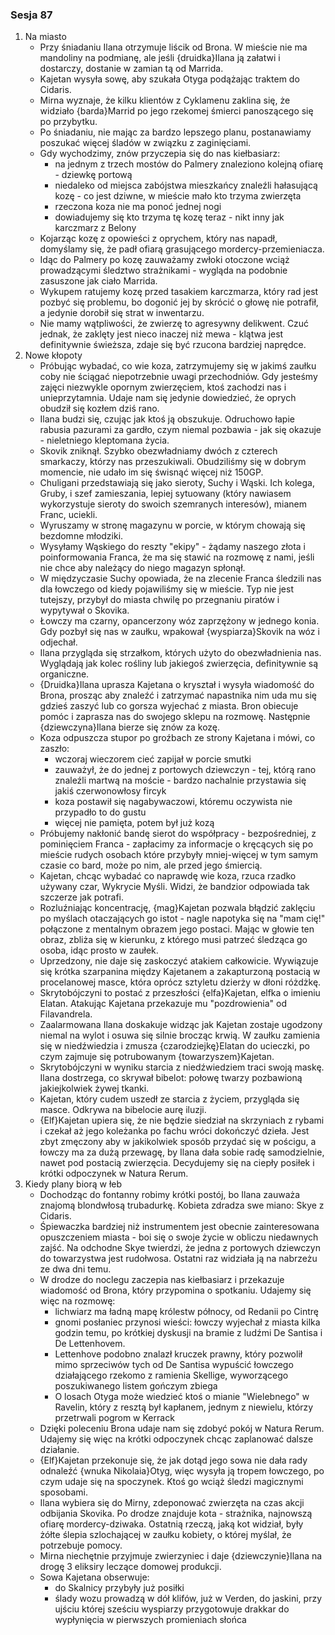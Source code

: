 ### Sesja 87
1. Na miasto
	- Przy śniadaniu Ilana otrzymuje liścik od Brona. W mieście nie ma mandoliny na podmianę, ale jeśli {druidka}Ilana ją załatwi i dostarczy, dostanie w zamian tą od Marrida.
    - Kajetan wysyła sowę, aby szukała Otyga podążając traktem do Cidaris.
	- Mirna wyznaje, że kilku klientów z Cyklamenu zaklina się, że widziało {barda}Marrid po jego rzekomej śmierci panoszącego się po przybytku.
	- Po śniadaniu, nie mając za bardzo lepszego planu, postanawiamy poszukać więcej śladów w związku z zaginięciami.
	- Gdy wychodzimy, znów przyczepia się do nas kiełbasiarz:
	    - na jednym z trzech mostów do Palmery znaleziono kolejną ofiarę - dziewkę portową
		- niedaleko od miejsca zabójstwa mieszkańcy znaleźli hałasującą kozę - co jest dziwne, w mieście mało kto trzyma zwierzęta
		- rzeczona koza nie ma ponoć jednej nogi
		- dowiadujemy się kto trzyma tę kozę teraz - nikt inny jak karczmarz z Belony
	- Kojarząc kozę z opowieści z oprychem, który nas napadł, domyślamy się, że padł ofiarą grasującego mordercy-przemieniacza.
	- Idąc do Palmery po kozę zauważamy zwłoki otoczone wciąż prowadzącymi śledztwo strażnikami - wygląda na podobnie zasuszone jak ciało Marrida.
	- Wykupem ratujemy kozę przed tasakiem karczmarza, który rad jest pozbyć się problemu, bo dogonić jej by skrócić o głowę nie potrafił, a jedynie dorobił się strat w inwentarzu.
	- Nie mamy wątpliwości, że zwierzę to agresywny delikwent. Czuć jednak, że zaklęty jest nieco inaczej niż mewa - klątwa jest definitywnie świeższa, zdaje się być rzucona bardziej naprędce.
2. Nowe kłopoty
	- Próbując wybadać, co wie koza, zatrzymujemy się w jakimś zaułku coby nie ściągać niepotrzebnie uwagi przechodniów. Gdy jesteśmy zajęci niezwykle opornym zwierzęciem, ktoś zachodzi nas i unieprzytamnia. Udaje nam się jedynie dowiedzieć, że oprych obudził się kozłem dziś rano.
	- Ilana budzi się, czując jak ktoś ją obszukuje. Odruchowo łapie rabusia pazurami za gardło, czym niemal pozbawia - jak się okazuje - nieletniego kleptomana życia.
	- Skovik zniknął. Szybko obezwładniamy dwóch z czterech smarkaczy, którzy nas przeszukiwali. Obudziliśmy się w dobrym momencie, nie udało im się świsnąć więcej niż 150GP.
	- Chuligani przedstawiają się jako sieroty, Suchy i Wąski. Ich kolega, Gruby, i szef zamieszania, lepiej sytuowany (który nawiasem wykorzystuje sieroty do swoich szemranych interesów), mianem Franc, uciekli.
	- Wyruszamy w stronę magazynu w porcie, w którym chowają się bezdomne młodziki.
	- Wysyłamy Wąskiego do reszty "ekipy" - żądamy naszego złota i poinformowania Franca, że ma się stawić na rozmowę z nami, jeśli nie chce aby należący do niego magazyn spłonął.
	- W międzyczasie Suchy opowiada, że na zlecenie Franca śledzili nas dla łowczego od kiedy pojawiliśmy się w mieście. Typ nie jest tutejszy, przybył do miasta chwilę po przegnaniu piratów i wypytywał o Skovika.
	- Łowczy ma czarny, opancerzony wóz zaprzężony w jednego konia.  Gdy pozbył się nas w zaułku, wpakował {wyspiarza}Skovik na wóz i odjechał.
	- Ilana przygląda się strzałkom, których użyto do obezwładnienia nas. Wyglądają jak kolec rośliny lub jakiegoś zwierzęcia, definitywnie są organiczne.
	- {Druidka}Ilana uprasza Kajetana o kryształ i wysyła wiadomość do Brona, prosząc aby znaleźć i zatrzymać napastnika nim uda mu się gdzieś zaszyć lub co gorsza wyjechać z miasta. Bron obiecuje pomóc i zaprasza nas do swojego sklepu na rozmowę. Następnie {dziewczyna}Ilana bierze się znów za kozę.
	- Koza odpuszcza stupor po groźbach ze strony Kajetana i mówi, co zaszło:
		- wczoraj wieczorem cieć zapijał w porcie smutki
		- zauważył, że do jednej z portowych dziewczyn - tej, którą rano znaleźli martwą na moście - bardzo nachalnie przystawia się jakiś czerwonowłosy fircyk
		- koza postawił się nagabywaczowi, któremu oczywista nie przypadło to do gustu
		- więcej nie pamięta, potem był już kozą
	- Próbujemy nakłonić bandę sierot do współpracy - bezpośredniej, z pominięciem Franca - zapłacimy za informacje o kręcących się po mieście rudych osobach które przybyły mniej-więcej w tym samym czasie co bard, może po nim, ale przed jego śmiercią.
	- Kajetan, chcąc wybadać co naprawdę wie koza, rzuca rzadko używany czar, Wykrycie Myśli. Widzi, że bandzior odpowiada tak szczerze jak potrafi.
	- Rozluźniając koncentrację, {mag}Kajetan pozwala błądzić zaklęciu po myślach otaczających go istot - nagle napotyka się na "mam cię!" połączone z mentalnym obrazem jego postaci. Mając w głowie ten obraz, zbliża się w kierunku, z którego musi patrzeć śledząca go osoba, idąc prosto w zaułek.
	- Uprzedzony, nie daje się zaskoczyć atakiem całkowicie. Wywiązuje się krótka szarpanina między Kajetanem a zakapturzoną postacią w procelanowej masce, która oprócz sztyletu dzierży w dłoni różdżkę.
	- Skrytobójczyni to postać z przeszłości {elfa}Kajetan, elfka o imieniu Elatan. Atakując Kajetana przekazuje mu "pozdrowienia" od Filavandrela.
	- Zaalarmowana Ilana doskakuje widząc jak Kajetan zostaje ugodzony niemal na wylot i osuwa się silnie brocząc krwią. W zaułku zamienia się w niedźwiedzia i zmusza {czarodziejkę}Elatan do ucieczki, po czym zajmuje się potrubowanym {towarzyszem}Kajetan.
	- Skrytobójczyni w wyniku starcia z niedźwiedziem traci swoją maskę. Ilana dostrzega, co skrywał bibelot: połowę twarzy pozbawioną jakiejkolwiek żywej tkanki.
	- Kajetan, który cudem uszedł ze starcia z życiem, przygląda się masce. Odkrywa na bibelocie aurę iluzji.
	- {Elf}Kajetan upiera się, że nie będzie siedział na skrzyniach z rybami i czekał aż jego koleżanka po fachu wróci dokończyć dzieła. Jest zbyt zmęczony aby w jakikolwiek sposób przydać się w pościgu, a łowczy ma za dużą przewagę, by Ilana dała sobie radę samodzielnie, nawet pod postacią zwierzęcia. Decydujemy się na ciepły posiłek i krótki odpoczynek w Natura Rerum.
3. Kiedy plany biorą w łeb
	- Dochodząc do fontanny robimy krótki postój, bo Ilana zauważa znajomą blondwłosą trubadurkę. Kobieta zdradza swe miano: Skye z Cidaris. 
	- Śpiewaczka bardziej niż instrumentem jest obecnie zainteresowana opuszczeniem miasta - boi się o swoje życie w obliczu niedawnych zajść. Na odchodne Skye twierdzi, że jedna z portowych dziewczyn do towarzystwa jest rudołwosa. Ostatni raz widziała ją na nabrzeżu ze dwa dni temu.
	- W drodze do noclegu zaczepia nas kiełbasiarz i przekazuje wiadomość od Brona, który przypomina o spotkaniu. Udajemy się więc na rozmowę:
	    - lichwiarz ma ładną mapę królestw północy, od Redanii po Cintrę
		- gnomi posłaniec przynosi wieści: łowczy wyjechał z miasta kilka godzin temu, po krótkiej dyskusji na bramie z ludźmi De Santisa i De Lettenhovem.
		- Lettenhove podobno znalazł kruczek prawny, który pozwolił mimo sprzeciwów tych od De Santisa wypuścić łowczego działającego rzekomo z ramienia Skellige, wyworzącego poszukiwanego listem gończym zbiega
		- O losach Otyga może wiedzieć ktoś o mianie "Wielebnego" w Ravelin, który z resztą był kapłanem, jednym z niewielu, którzy przetrwali pogrom w Kerrack
	- Dzięki poleceniu Brona udaje nam się zdobyć pokój w Natura Rerum. Udajemy się więc na krótki odpoczynek chcąc zaplanować dalsze działanie.
	- {Elf}Kajetan przekonuje się, że jak dotąd jego sowa nie dała rady odnaleźć {wnuka Nikolaia}Otyg, więc wysyła ją tropem łowczego, po czym udaje się na spoczynek. Ktoś go wciąż śledzi magicznymi sposobami.
	- Ilana wybiera się do Mirny, zdeponować zwierzęta na czas akcji odbijania Skovika. Po drodze znajduje kota - strażnika, najnowszą ofiarę mordercy-dziwaka. Ostatnią rzeczą, jaką kot widział, były żółte ślepia szlochającej w zaułku kobiety, o której myślał, że potrzebuje pomocy.
	- Mirna niechętnie przyjmuje zwierzyniec i daje {dziewczynie}Ilana na drogę 3 eliksiry leczące domowej produkcji.
	- Sowa Kajetana obserwuje:
	    - do Skalnicy przybyły już posiłki
		- ślady wozu prowadzą w dół klifów, już w Verden, do jaskini, przy ujściu której sześciu wyspiarzy przygotowuje drakkar do wypłynięcia w pierwszych promieniach słońca